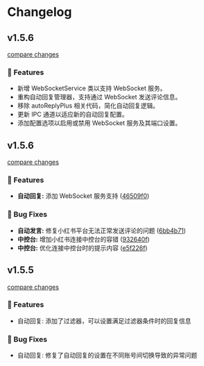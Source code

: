 # Changelog

## v1.5.6

[compare changes](https://github.com/TLS-802/TLS-live-tool/compare/v1.5.5...v1.5.6)

### 🚀 Features
- 新增 WebSocketService 类以支持 WebSocket 服务。
- 重构自动回复管理器，支持通过 WebSocket 发送评论信息。
- 移除 autoReplyPlus 相关代码，简化自动回复逻辑。
- 更新 IPC 通道以适应新的自动回复配置。
- 添加配置选项以启用或禁用 WebSocket 服务及其端口设置。


## v1.5.6

[compare changes](https://github.com/qiutongxue/oba-live-tool/compare/v1.5.5...v1.5.6)

### 🚀 Features

- **自动回复:** 添加 WebSocket 服务支持 ([46509f0](https://github.com/qiutongxue/oba-live-tool/commit/46509f0))

### 🐞 Bug Fixes

- **自动发言:** 修复小红书平台无法正常发送评论的问题 ([6bb4b71](https://github.com/qiutongxue/oba-live-tool/commit/6bb4b71))
- **中控台:** 增加小红书连接中控台的容错 ([932640f](https://github.com/qiutongxue/oba-live-tool/commit/932640f))
- **中控台:** 优化连接中控台时的提示内容 ([e5f226f](https://github.com/qiutongxue/oba-live-tool/commit/e5f226f))

## v1.5.5

[compare changes](https://github.com/TLS-802/TLS-live-tool/compare/v1.5.4...v1.5.5)

### 🚀 Features
- 自动回复: 添加了过滤器，可以设置满足过滤器条件时的回复信息
### 🐞 Bug Fixes
- 自动回复: 修复了自动回复的设置在不同账号间切换导致的异常问题
